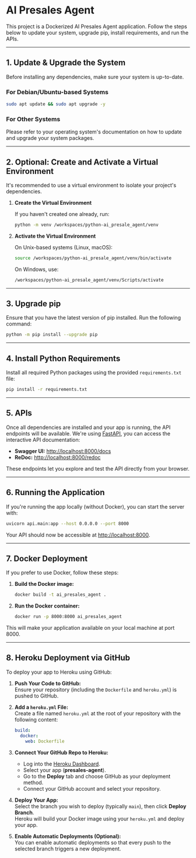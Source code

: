 # AI Presales Agent

This project is a Dockerized AI Presales Agent application. Follow the steps below to update your system, upgrade pip, install requirements, and run the APIs.

---

## 1. Update & Upgrade the System

Before installing any dependencies, make sure your system is up-to-date.

### For Debian/Ubuntu-based Systems

```bash
sudo apt update && sudo apt upgrade -y
```

### For Other Systems

Please refer to your operating system's documentation on how to update and upgrade your system packages.

---

## 2. Optional: Create and Activate a Virtual Environment

It's recommended to use a virtual environment to isolate your project's dependencies.

1. **Create the Virtual Environment**

   If you haven't created one already, run:

   ```bash
   python -m venv /workspaces/python-ai_presale_agent/venv
   ```

2. **Activate the Virtual Environment**

   On Unix-based systems (Linux, macOS):

   ```bash
   source /workspaces/python-ai_presale_agent/venv/bin/activate
   ```

   On Windows, use:

   ```bash
   /workspaces/python-ai_presale_agent/venv/Scripts/activate
   ```

---

## 3. Upgrade pip

Ensure that you have the latest version of pip installed. Run the following command:

```bash
python -m pip install --upgrade pip
```

---

## 4. Install Python Requirements

Install all required Python packages using the provided `requirements.txt` file:

```bash
pip install -r requirements.txt
```

---

## 5. APIs

Once all dependencies are installed and your app is running, the API endpoints will be available. We're using [FastAPI](https://fastapi.tiangolo.com/), you can access the interactive API documentation:

- **Swagger UI:** [http://localhost:8000/docs](http://localhost:8000/docs)
- **ReDoc:** [http://localhost:8000/redoc](http://localhost:8000/redoc)

These endpoints let you explore and test the API directly from your browser.

---

## 6. Running the Application

If you're running the app locally (without Docker), you can start the server with:

```bash
uvicorn api.main:app --host 0.0.0.0 --port 8000
```

Your API should now be accessible at [http://localhost:8000](http://localhost:8000).

---

## 7. Docker Deployment

If you prefer to use Docker, follow these steps:

1. **Build the Docker image:**

   ```bash
   docker build -t ai_presales_agent .
   ```

2. **Run the Docker container:**

   ```bash
   docker run -p 8000:8000 ai_presales_agent
   ```

This will make your application available on your local machine at port 8000.

---

## 8. Heroku Deployment via GitHub

To deploy your app to Heroku using GitHub:

1. **Push Your Code to GitHub:**  
   Ensure your repository (including the `Dockerfile` and `heroku.yml`) is pushed to GitHub.

2. **Add a `heroku.yml` File:**  
   Create a file named `heroku.yml` at the root of your repository with the following content:

   ```yaml
   build:
     docker:
       web: Dockerfile
   ```

3. **Connect Your GitHub Repo to Heroku:**  
   - Log into the [Heroku Dashboard](https://dashboard.heroku.com/).  
   - Select your app (**presales-agent**).  
   - Go to the **Deploy** tab and choose GitHub as your deployment method.  
   - Connect your GitHub account and select your repository.

4. **Deploy Your App:**  
   Select the branch you wish to deploy (typically `main`), then click **Deploy Branch**.  
   Heroku will build your Docker image using your `heroku.yml` and deploy your app.

5. **Enable Automatic Deployments (Optional):**  
   You can enable automatic deployments so that every push to the selected branch triggers a new deployment.